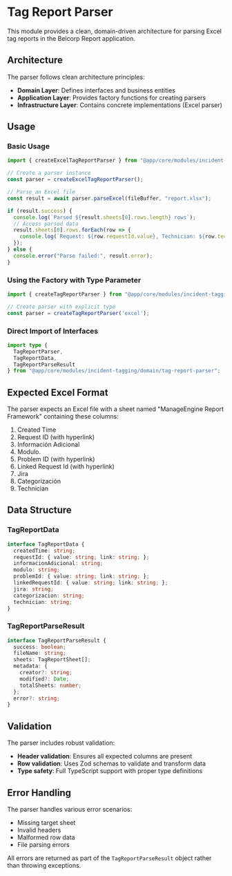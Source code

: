 # Tag Report Parser

This module provides a clean, domain-driven architecture for parsing Excel tag reports in the Belcorp Report application.

## Architecture

The parser follows clean architecture principles:

- **Domain Layer**: Defines interfaces and business entities
- **Application Layer**: Provides factory functions for creating parsers
- **Infrastructure Layer**: Contains concrete implementations (Excel parser)

## Usage

### Basic Usage

```typescript
import { createExcelTagReportParser } from "@app/core/modules/incident-tagging/application/tag-report-parser-factory";

// Create a parser instance
const parser = createExcelTagReportParser();

// Parse an Excel file
const result = await parser.parseExcel(fileBuffer, "report.xlsx");

if (result.success) {
  console.log(`Parsed ${result.sheets[0].rows.length} rows`);
  // Access parsed data
  result.sheets[0].rows.forEach(row => {
    console.log(`Request: ${row.requestId.value}, Technician: ${row.technician}`);
  });
} else {
  console.error("Parse failed:", result.error);
}
```

### Using the Factory with Type Parameter

```typescript
import { createTagReportParser } from "@app/core/modules/incident-tagging/application/tag-report-parser-factory";

// Create parser with explicit type
const parser = createTagReportParser('excel');
```

### Direct Import of Interfaces

```typescript
import type { 
  TagReportParser, 
  TagReportData, 
  TagReportParseResult 
} from "@app/core/modules/incident-tagging/domain/tag-report-parser";
```

## Expected Excel Format

The parser expects an Excel file with a sheet named "ManageEngine Report Framework" containing these columns:

1. Created Time
2. Request ID (with hyperlink)
3. Información Adicional  
4. Modulo.
5. Problem ID (with hyperlink)
6. Linked Request Id (with hyperlink)
7. Jira
8. Categorización
9. Technician

## Data Structure

### TagReportData

```typescript
interface TagReportData {
  createdTime: string;
  requestId: { value: string; link: string; };
  informacionAdicional: string;
  modulo: string;
  problemId: { value: string; link: string; };
  linkedRequestId: { value: string; link: string; };
  jira: string;
  categorizacion: string;
  technician: string;
}
```

### TagReportParseResult

```typescript
interface TagReportParseResult {
  success: boolean;
  fileName: string;
  sheets: TagReportSheet[];
  metadata: {
    creator?: string;
    modified?: Date;
    totalSheets: number;
  };
  error?: string;
}
```

## Validation

The parser includes robust validation:

- **Header validation**: Ensures all expected columns are present
- **Row validation**: Uses Zod schemas to validate and transform data
- **Type safety**: Full TypeScript support with proper type definitions

## Error Handling

The parser handles various error scenarios:

- Missing target sheet
- Invalid headers
- Malformed row data
- File parsing errors

All errors are returned as part of the `TagReportParseResult` object rather than throwing exceptions.
